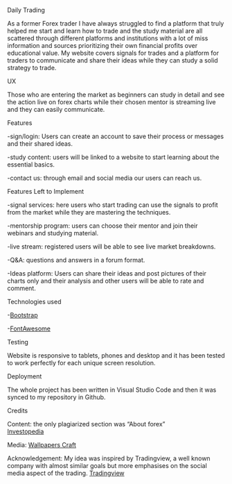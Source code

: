Daily Trading

As a former Forex trader I have always struggled to find a platform that truly helped me start and learn how to trade and the study material are all scattered through different platforms and institutions with a lot of miss information and sources prioritizing their own financial profits over educational value. My website covers signals for trades and a platform for traders to communicate and share their ideas while they can study a solid strategy to trade. 

UX

Those who are entering the market as beginners can study in detail and see the action live on forex charts while their chosen mentor is streaming live and they can easily communicate.

Features

-sign/login: Users can create an account to save their process or messages and their shared ideas.

-study content: users will be linked to a website to start learning about the essential basics.

-contact us: through email and social media our users can reach us.

Features Left to Implement

-signal services: here users who start trading can use the signals to profit from the market while they are mastering the techniques.

-mentorship program: users can choose their mentor and join their webinars and studying material. 

-live stream: registered users will be able to see live market breakdowns.

-Q&A: questions and answers in a forum format.

-Ideas platform: Users can share their ideas and post pictures of their charts only and their analysis and other users will be able to rate and comment.

Technologies used

-[Bootstrap](https://getbootstrap.com/docs/4.0/getting-started/introduction/)

-[FontAwesome](https://fontawesome.com/)

Testing


Website is responsive to tablets, phones and desktop and it has been tested to work perfectly for each unique screen resolution.


Deployment

The whole project has been written in Visual Studio Code and then it was synced to my repository in Github.

Credits

Content: the only plagiarized section was “About forex”  
[Investopedia](https://www.investopedia.com/)

Media: [Wallpapers Craft](https://wallpaperscraft.com/catalog/textures)

Acknowledgement: My idea was inspired by Tradingview, a well known company with almost similar goals but more emphasises on the social media aspect of the trading. 
[Tradingview](https://www.tradingview.com/)

